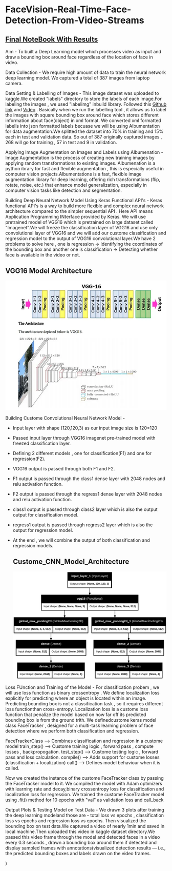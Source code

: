 # FaceVision-Real-Time-Face-Detection-From-Video-Streams

## [Final NoteBook With Results](https://www.kaggle.com/code/kartikparatkar/facevision-real-timefacedetectionfromvideostreams?scriptVersionId=234191458)

Aim - To built a Deep Learning model which processes video as input and draw a bounding box around face regardless of the location of face in video.

Data Collection - We require high amount of data to train the neural network deep learning model. We captured a total of 387 images from laptop camera.

Data Setting & Labelling of Images - This image dataset was uploaded to kaggle.We created "labels" directory to store the labels of each image.For labeling the images , we used "labelimg" inbuild library. Followed this [Github link](https://github.com/HumanSignal/labelImg) and [Video](https://www.youtube.com/watch?v=fjynQ9P2C08) . Basically when we run the labelling tool , it allows us to label the images with square bounding box around face which stores different information about face(object) in xml format. We converted xml formatted labells into json formatted labels becuase we will be using Albumentation for data augmentation.We splitted the dataset into 70% in training and 15% each in test and validation data. So out of 387 originally captured images , 268 will go for training , 57 in test and 9 in validation.

Applying Image Augmentation on Images and Labels using Albumenation - Image Augmentation is the process of creating new training images by applying random transformations to existing images. Albumenation is a python ibrary for fast and flexible augmentation , this is especially useful in computer vision projects.Albumentations is a fast, flexible image augmentation library for deep learning, offering rich transformations (flip, rotate, noise, etc.) that enhance model generalization, especially in computer vision tasks like detection and segmentation.

Building Deep Neural Network Model Using Keras Functional API's - Keras functional API's is a way to build more flexible and complex neural network architecture compared to the simpler sequential API . Here API means Application Programming INterface provided by Keras. We will use pretrained model of VGG16 which is pretrained on large dataset called "Imagenet".We will freeze the classification layer of VGG16 and use only convolutional layer of VGG16 and we will add our custome classification and regression model to the output of VGG16 convolutional layer.We have 2 problems to solve here , one is regression -> Identifying the coordinates of the bounding box and another one is classification -> Detecting whether face is available in the video or not. 


## VGG16 Model Architecture

![VGG16 Model Architecture](https://github.com/KARTIKPARATKAR/FaceVision-Real-Time-Face-Detection-From-Video-Streams/blob/main/VGG16_Model.jpg)

Building Custome Convolutional Neural Network Model - 
   - Input layer with shape (120,120,3) as our input image size is 120*120
   - Passed input layer through VGG16 imagenet pre-trained model with freezed classification layer.
   - Defining 2 different models , one for classification(F1) and one for regression(F2).
   - VGG16 output is passed through both F1 and F2.
   - F1 output is passed through the class1 dense layer with 2048 nodes and relu activation function.
   - F2 output is passed through the regress1 dense layer with 2048 nodes and relu activation function.
   - class1 output is passed through class2 layer which is also the output output for classification model.
   - regress1 output is passed through regress2 layer which is also the output for regression model.
   - At the end , we will combine the output of both classification and regression models.

     ## Custome_CNN_Model_Architecture

     ![Custome_CNN_Model_Architecture](https://github.com/KARTIKPARATKAR/FaceVision-Real-Time-Face-Detection-From-Video-Streams/blob/main/facetracker_model.png)

Loss FUnction and Training of the Model - For classification probem , we will use loss function as binary crossentropy . We define localization loss explicitly for predicting where an object is located within an image. Predicting bounding box is not a classification task , so it requires different loss functionthan cross-entropy. Localization loss is a custome loss function that penalize the model based on how far off its predicted bounding box is  from the ground trith. We definedcustome keras model class FaceTracker , designed for a multi-task learning problem of face detection where we perform both classification and regression.

FaceTrackerClass --> Combines classification and regression in a custome model
train_step() --> Custome training logic , forward pass , compute losses , backpropogation.
test_step() --> Custome testing logic , forward pass and loss calculation.
compile()  --> Adds support for custome losses (classification + localization)
call() --> Defines model behaviour when it is called.

Now we created the instance of the custome FaceTracker class by passing the FaceTracker model to it. We compiled the model with Adam optimizers with learning rate and decay,binary crossentropy loss for classification and localization loss for regression. We trained the custome FaceTracker model using .fit() method for 10 epochs with "val" as validation loss and call_back

Output Plots & Testing Model on Test Data - We drawn 3 plots after training the deep learning modeland those are - total loss vs epochs , classification loss vs epochs and regression loss vs epochs. Then visualized the bounding box on test data.We captured a video of nearly 1min and saved in local machine.Then uploaded this video in kaggle dataset directory.We passed this video frame through the model and detected faces in a video every 0.3 seconds , drawn a bounding box around them if detected and display sampled frames with annotations(visualized detection results — i.e., the predicted bounding boxes and labels drawn on the video frames.

)

